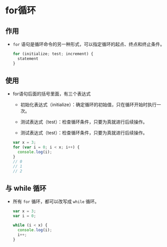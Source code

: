 # for循环

## 作用

  - `for` 语句是循环命令的另一种形式，可以指定循环的起点、终点和终止条件。

    ```javascript
    for (initialize; test; increment) {
      statement
    }
    ```

## 使用

  - for语句后面的括号里面，有三个表达式

      - 初始化表达式（initialize）：确定循环的初始值，只在循环开始时执行一次。

      - 测试表达式（test）：检查循环条件，只要为真就进行后续操作。

      - 测试表达式（test）：检查循环条件，只要为真就进行后续操作。

    ```javascript
    var x = 3;
    for (var i = 0; i < x; i++) {
      console.log(i);
    }
    // 0
    // 1
    // 2
    ```

## 与 while 循环

  - 所有 `for` 循环，都可以改写成 `while` 循环。

    ```javascript
    var x = 3;
    var i = 0;

    while (i < x) {
      console.log(i);
      i++;
    }
    ```
